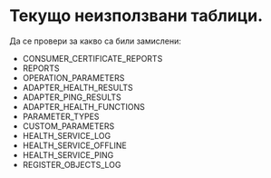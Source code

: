 #

# Текущо неизползвани таблици.
Да се провери за какво са били замислени:
* CONSUMER_CERTIFICATE_REPORTS
* REPORTS
* OPERATION_PARAMETERS
* ADAPTER_HEALTH_RESULTS
* ADAPTER_PING_RESULTS
* ADAPTER_HEALTH_FUNCTIONS
* PARAMETER_TYPES
* CUSTOM_PARAMETERS
* HEALTH_SERVICE_LOG
* HEALTH_SERVICE_OFFLINE
* HEALTH_SERVICE_PING
* REGISTER_OBJECTS_LOG